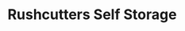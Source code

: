 ---
title: "Rushcutters Self Storage"
url: /sydney/rushcutters-self-storage/
shop: storage rental
---